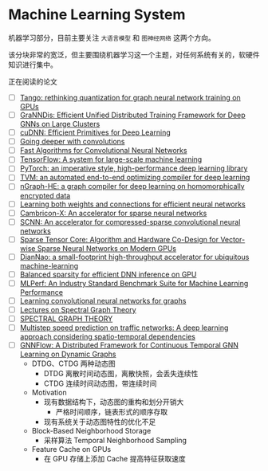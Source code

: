 # Machine Learning System

机器学习部分，目前主要关注 `大语言模型` 和 `图神经网络` 这两个方向。

该分块非常的宽泛，但主要围绕机器学习这一个主题，对任何系统有关的，软硬件知识进行集中。

正在阅读的论文

- [ ] [Tango: rethinking quantization for graph neural network training on GPUs](https://doi.org/10.48550/arXiv.2308.00890)
- [ ] [GraNNDis: Efficient Unified Distributed Training Framework for Deep GNNs on Large Clusters](https://doi.org/10.48550/arXiv.2311.06837)
- [ ] [cuDNN: Efficient Primitives for Deep Learning](https://doi.org/10.48550/arXiv.1410.0759)
- [ ] [Going deeper with convolutions](https://doi.org/10.1109/CVPR.2015.7298594)
- [ ] [Fast Algorithms for Convolutional Neural Networks](https://doi.org/10.1109/CVPR.2016.435)
- [ ] [TensorFlow: A system for large-scale machine learning](https://dl.acm.org/doi/10.5555/3026877.3026899)
- [ ] [PyTorch: an imperative style, high-performance deep learning library](https://dl.acm.org/doi/10.5555/3454287.3455008)
- [ ] [TVM: an automated end-to-end optimizing compiler for deep learning](https://dl.acm.org/doi/10.5555/3291168.3291211)
- [ ] [nGraph-HE: a graph compiler for deep learning on homomorphically encrypted data](https://doi.org/10.1145/3310273.3323047)
- [ ] [Learning both weights and connections for efficient neural networks](https://dl.acm.org/doi/10.5555/2969239.2969366)
- [ ] [Cambricon-X: An accelerator for sparse neural networks](https://doi.org/10.1109/MICRO.2016.7783723)
- [ ] [SCNN: An accelerator for compressed-sparse convolutional neural networks](https://doi.org/10.1145/3079856.3080254)
- [ ] [Sparse Tensor Core: Algorithm and Hardware Co-Design for Vector-wise Sparse Neural Networks on Modern GPUs](https://doi.org/10.1145/3352460.3358269)
- [ ] [DianNao: a small-footprint high-throughput accelerator for ubiquitous machine-learning](https://doi.org/10.1145/2654822.2541967)
- [ ] [Balanced sparsity for efficient DNN inference on GPU](https://doi.org/10.1609/aaai.v33i01.33015676)
- [ ] [MLPerf: An Industry Standard Benchmark Suite for Machine Learning Performance](https://doi.org/10.1109/MM.2020.2974843)
- [ ] [Learning convolutional neural networks for graphs](https://dl.acm.org/doi/10.5555/3045390.3045603)
- [ ] [Lectures on Spectral Graph Theory](https://mathweb.ucsd.edu/~fan/cbms.pdf)
- [ ] [SPECTRAL GRAPH THEORY](https://mathweb.ucsd.edu/~fan/research/revised.html)
- [ ] [Multistep speed prediction on traffic networks: A deep learning approach considering spatio-temporal dependencies](https://doi.org/10.1016/j.trc.2019.05.039)
- [ ] [GNNFlow: A Distributed Framework for Continuous Temporal GNN Learning on Dynamic Graphs](https://doi.org/10.48550/arXiv.2311.17410)
  - DTDG、CTDG 两种动态图
    - DTDG 离散时间动态图，离散快照，会丢失连续性
    - CTDG 连续时间动态图，带连续时间
  - Motivation
    - 现有数据结构下，动态图的重构和划分开销大
      - 严格时间顺序，链表形式的顺序存取
    - 现有系统关于动态图特性的优化不足
  - Block-Based Neighborhood Storage
    - 采样算法 Temporal Neighborhood Sampling
  - Feature Cache on GPUs
    - 在 GPU 存储上添加 Cache 提高特征获取速度